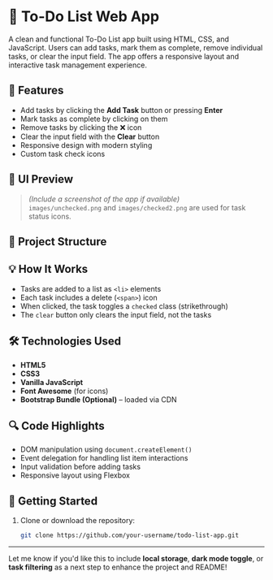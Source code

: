 # 📝 To-Do List Web App

A clean and functional To-Do List app built using HTML, CSS, and JavaScript. Users can add tasks, mark them as complete, remove individual tasks, or clear the input field. The app offers a responsive layout and interactive task management experience.

## 🔧 Features

- Add tasks by clicking the **Add Task** button or pressing **Enter**
- Mark tasks as complete by clicking on them
- Remove tasks by clicking the ❌ icon
- Clear the input field with the **Clear** button
- Responsive design with modern styling
- Custom task check icons

## 📸 UI Preview

> *(Include a screenshot of the app if available)*  
> `images/unchecked.png` and `images/checked2.png` are used for task status icons.

## 📁 Project Structure


## 💡 How It Works

- Tasks are added to a list as `<li>` elements
- Each task includes a delete (`<span>`) icon
- When clicked, the task toggles a `checked` class (strikethrough)
- The `clear` button only clears the input field, not the tasks

## 🛠️ Technologies Used

- **HTML5**
- **CSS3**
- **Vanilla JavaScript**
- **Font Awesome** (for icons)
- **Bootstrap Bundle (Optional)** – loaded via CDN

## 🔍 Code Highlights

- DOM manipulation using `document.createElement()`
- Event delegation for handling list item interactions
- Input validation before adding tasks
- Responsive layout using Flexbox

## 🚀 Getting Started

1. Clone or download the repository:
   ```bash
   git clone https://github.com/your-username/todo-list-app.git

   
---

Let me know if you'd like this to include **local storage**, **dark mode toggle**, or **task filtering** as a next step to enhance the project and README!

